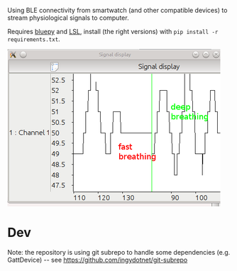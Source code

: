 Using BLE connectivity from smartwatch (and other compatible devices) to stream physiological signals to computer.

Requires [bluepy](https://github.com/IanHarvey/bluepy) and [LSL](https://github.com/sccn/labstreaminglayer), install (the right versions) with `pip install -r requirements.txt`.


![Quick test with mio alpha 2](mio_rox.png)

# Dev

Note: the repository is using git subrepo to handle some dependencies (e.g. GattDevice) -- see https://github.com/ingydotnet/git-subrepo
